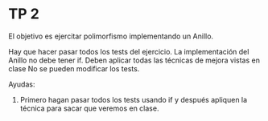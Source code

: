 # TP 2

El objetivo es ejercitar polimorfismo implementando un Anillo.

Hay que hacer pasar todos los tests del ejercicio.
La implementación del Anillo no debe tener if.
Deben aplicar todas las técnicas de mejora vistas en clase
No se pueden modificar los tests.

Ayudas:
1) Primero hagan pasar todos los tests usando if y después apliquen la
técnica para sacar que veremos en clase.
